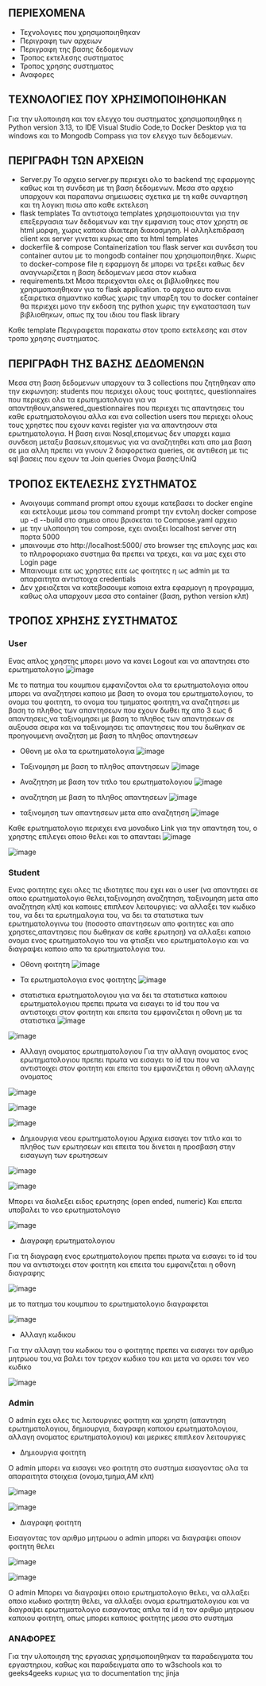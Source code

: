 
## ΠΕΡΙΕΧΟΜΕΝΑ
* Τεχνολογιες που χρησιμοποιηθηκαν
* Περιγραφη των αρχειων
* Περιγραφη της βασης δεδομενων
* Τροπος εκτελεσης συστηματος
* Τροπος χρησης συστηματος
* Αναφορες

## ΤΕΧΝΟΛΟΓΙΕΣ ΠΟΥ ΧΡΗΣΙΜΟΠΟΙΗΘΗΚΑΝ
Για την υλοποιηση και τον ελεγχο του συστηματος χρησιμοποιηθηκε η Python version 3.13, το IDE Visual Studio Code,το Docker Desktop για τα windows και το Mongodb Compass για τον ελεγχο των δεδομενων.

## ΠΕΡΙΓΡΑΦΗ ΤΩΝ ΑΡΧΕΙΩΝ
* Server.py
  Το αρχειο server.py περιεχει ολο το backend της εφαρμογης καθως και τη συνδεση με τη βαση δεδομενων. Μεσα στο αρχειο υπαρχουν και παραπανω σημειωσεις σχετικα με τη καθε συναρτηση και τη λογικη πισω απο καθε εκτελεση
* flask templates
  Τα αντιστοιχα templates χρησιμοποιουνται για την επεξεργασια των δεδομενων και την εμφανιση τους στον χρηστη σε html μορφη, χωρις καποια ιδιαιτερη διακοσμηση. Η αλληλεπιδραση client και server γινεται κυριως απο τα html templates
* dockerfile & compose
  Containerization του flask server και συνδεση του container αυτου με το mongodb container που χρησιμοποιηθηκε. Χωρις το docker-compose file η εφαρμογη δε μπορει να τρεξει καθως δεν αναγνωριζεται η βαση δεδομενων μεσα στον κωδικα
* requirements.txt
  Μεσα περιεχονται ολες οι βιβλιοθηκες που χρησιμοποιηθηκαν για το flask application. το αρχειο αυτο ειναι εξαιρετικα σημαντικο καθως χωρις την υπαρξη του το docker container θα περιεχει μονο την εκδοση της python χωρις την εγκατασταση των βιβλιοθηκων, οπως πχ του ιδιου του flask library

Καθε template Περιγραφεται παρακατω στον τροπο εκτελεσης και στον τροπο χρησης συστηματος.


## ΠΕΡΙΓΡΑΦΗ ΤΗΣ ΒΑΣΗΣ ΔΕΔΟΜΕΝΩΝ
Μεσα στη βαση δεδομενων υπαρχουν τα 3 collections που ζητηθηκαν απο την εκφωνηση: students που περιεχει ολους τους φοιτητες, questionnaires που περιεχει ολα τα ερωτηματολογια για να απαντηθουν,answered_questionnaires που περιεχει τις απαντησεις του καθε ερωτηματολογιου αλλα και ενα collection users που περιεχει ολους τους χρηστες που εχουν κανει register για να απαντησουν στα ερωτηματολογια. Η βαση ειναι Nosql,επομενως δεν υπαρχει καμια συνδεση μεταξυ βασεων,επομενως για να αναζητηθει κατι απο μια βαση σε μια αλλη πρεπει να γινουν 2 διαφορετικα queries, σε αντιθεση με τις sql βασεις που εχουν τα Join queries
Ονομα βασης:UniQ

## ΤΡΟΠΟΣ ΕΚΤΕΛΕΣΗΣ ΣΥΣΤΗΜΑΤΟΣ
* Ανοιγουμε command prompt οπου εχουμε κατεβασει το docker engine και εκτελουμε μεσω του command prompt την εντολη docker compose up -d --build στο σημειο οπου βρισκεται το Compose.yaml αρχειο
* με την υλοποιηση του compose, εχει ανοιξει localhost server στη πορτα 5000
* μπαινουμε στο http://localhost:5000/ στο browser της επιλογης μας και το πληροφοριακο συστημα θα πρεπει να τρεχει, και να μας εχει στο Login page
* Μπαινουμε ειτε ως χρηστες ειτε ως φοιτητες η ως admin με τα απαραιτητα αντιστοιχα credentials
* Δεν χρειαζεται να κατεβασουμε καποια extra εφαρμογη η προγραμμα, καθως ολα υπαρχουν μεσα στο container (βαση, python version κλπ)

## ΤΡΟΠΟΣ ΧΡΗΣΗΣ ΣΥΣΤΗΜΑΤΟΣ

### User
Ενας απλος χρηστης μπορει μονο να κανει Logout και να απαντησει στο ερωτηματολογιο
![image](https://github.com/user-attachments/assets/d545ca20-a4f1-4b62-9132-41eff69d763e)


Με το πατημα του κουμπιου εμφανιζονται ολα τα ερωτηματολογια οπου μπορει να αναζητησει καποιο με βαση το ονομα του ερωτηματολογιου, το ονομα του φοιτητη, το ονομα του τμηματος φοιτητη,να αναζητησει με βαση το πληθος των απαντησεων που εχουν δωθει πχ απο 3 εως 6 απαντησεις,να ταξινομησει με βαση το πληθος των απαντησεων σε αυξουσα σειρα και να ταξινομησει τις απαντησεις που του δωθηκαν σε προηγουμενη αναζητση με βαση το πληθος απαντησεων

* Οθονη με ολα τα ερωτηματολογια
 ![image](https://github.com/user-attachments/assets/7e723ba6-15c7-4fc7-89ee-bd486351f57a)

* Ταξινομηση με βαση το πληθος απαντησεων 
![image](https://github.com/user-attachments/assets/0740ebe8-3c1b-45fe-a7f0-5287faf80125)

* Αναζητηση με βαση τον τιτλο του ερωτηματολογιου
![image](https://github.com/user-attachments/assets/43b9fc64-53e7-48ce-931f-53402d029f75)

* αναζητηση με βαση το πληθος απαντησεων
![image](https://github.com/user-attachments/assets/30739ab2-87f0-43bd-8ecb-252e2dcc9d00)

* ταξινομηση των απαντησεων μετα απο αναζητηση
![image](https://github.com/user-attachments/assets/dcbecfc6-3fa7-4e27-a299-70e57f6c3c82)

Καθε ερωτηματολογιο περιεχει ενα μοναδικο Link για την απαντηση του, ο χρηστης επιλεγει οποιο θελει και το απανταει
![image](https://github.com/user-attachments/assets/a0d78c3a-6a6f-4ba2-92b7-104e4cc5c14c)

![image](https://github.com/user-attachments/assets/b1c75c22-410b-4e8f-a2b4-68c7b783210e)

### Student 
Ενας φοιτητης εχει ολες τις ιδιοτητες που εχει και ο user (να απαντησει σε οποιο ερωτηματολογιο θελει,ταξινομηση αναζητηση, ταξινομηση μετα απο αναζητηση κλπ) και καποιες επιπλεον λειτουργιες:
να αλλαξει τον κωδικο του, να δει τα ερωτημαλογια του, να δει τα στατιστικα των ερωτηματολογινω του (ποσοστο απαντησεων απο φοιτητες και απο χρηστες,απαντησεις που δωθηκαν σε καθε ερωτηση) να αλλαξει καποιο ονομα ενος ερωτηματολογιο του να φτιαξει νεο ερωτηματολογιο και να διαγραψει καποιο απο τα ερωτηματολογια του.

* Οθονη φοιτητη
![image](https://github.com/user-attachments/assets/cb21cdc8-44cb-44d2-8ad0-084dd253f824)

* Τα ερωτηματολογια ενος φοιτητης
![image](https://github.com/user-attachments/assets/6807c03b-89d9-4c14-b800-5941d17ca0e9)

* στατιστικα ερωτηματολογιου
για να δει τα στατιστικα καποιου ερωτηματολογιου πρεπει πρωτα να εισαγει το id του που να αντιστοιχει στον φοιτητη και επειτα του εμφανιζεται η οθονη με τα στατιστικα
![image](https://github.com/user-attachments/assets/c154dc0f-cee4-4c8f-81c0-93dd0f61137b)

![image](https://github.com/user-attachments/assets/b4fd7697-1311-4cf9-b987-fc6c0d2e8417)

* Αλλαγη ονοματος ερωτηματολογιου
Για την αλλαγη ονοματος ενος ερωτηματολογιου πρεπει πρωτα να εισαγει το id του που να αντιστοιχει στον φοιτητη και επειτα του εμφανιζεται η οθονη αλλαγης ονοματος

![image](https://github.com/user-attachments/assets/1ec36b81-b880-4319-a250-90303637340c)

![image](https://github.com/user-attachments/assets/3b794e40-dd1d-445c-b488-df488112eed7)

![image](https://github.com/user-attachments/assets/2170d710-ec54-483e-99e3-0e75330e5f77)

* Δημιουργια νεου ερωτηματολογιου
Αρχικα εισαγει τον τιτλο και το πληθος των ερωτησεων και επειτα του δινεται η προσβαση στην εισαγωγη των ερωτησεων

![image](https://github.com/user-attachments/assets/27574233-c5f7-474b-86e8-c42a1946bdad)

![image](https://github.com/user-attachments/assets/68cd36c7-b10c-421d-bfe0-8d79f550e9d8)

Μπορει να διαλεξει ειδος ερωτησης (open ended, numeric) Και επειτα υποβαλει το νεο ερωτηματολογιο

![image](https://github.com/user-attachments/assets/5ebee3fa-afeb-476e-88df-9ef206b63f6d)

* Διαγραφη ερωτηματολογιου

Για τη διαγραφη ενος ερωτηματολογιου πρεπει πρωτα να εισαγει το id του που να αντιστοιχει στον φοιτητη και επειτα του εμφανιζεται η οθονη διαγραφης

![image](https://github.com/user-attachments/assets/7485a159-844c-48d3-8eab-870261954ff0)

με το πατημα του κουμπιου το ερωτηματολογιο διαγραφεται

![image](https://github.com/user-attachments/assets/edf3b219-9f00-4474-b3e6-967baa1a13f1)

* Αλλαγη κωδικου

Για την αλλαγη του κωδικου του ο φοιτητης πρεπει να εισαγει τον αριθμο μητρωου του,να βαλει τον τρεχον κωδικο του και μετα να ορισει τον νεο κωδικο

![image](https://github.com/user-attachments/assets/a6a583ed-26c3-4f06-b9bb-728f5dc90d70)


### Admin

O admin εχει ολες τις λειτουργιες φοιτητη και χρηστη (απαντηση ερωτηματολογιου, δημιουργια, διαγραφη καποιου ερωτηματολογιου, αλλαγη ονοματος ερωτηματολογιου) και μερικες επιπλεον λειτουργιες

* Δημιουργια φοιτητη

Ο admin μπορει να εισαγει νεο φοιτητη στο συστημα εισαγοντας ολα τα απαραιτητα στοιχεια (ονομα,τμημα,ΑΜ κλπ)

![image](https://github.com/user-attachments/assets/4714c5fa-7a7f-414b-b677-6adb1579e821)

![image](https://github.com/user-attachments/assets/e1371630-185a-4c31-bb51-55102f19702f)

* Διαγραφη φοιτητη

Εισαγοντας τον αριθμο μητρωου ο admin μπορει να διαγραψει οποιον φοιτητη θελει

![image](https://github.com/user-attachments/assets/bb657f0d-0597-47b5-8ab9-79a21325f2dc)


![image](https://github.com/user-attachments/assets/95e0cf98-5408-434c-a422-e33dceb5ce35)


Ο admin Μπορει να διαγραψει οποιο ερωτηματολογιο θελει, να αλλαξει οποιο κωδικο φοιτητη θελει, να αλλαξει ονομα ερωτηματολογιου και να διαγραψει ερωτηματολογιο εισαγοντας απλα τα id η τον αριθμο μητρωου καποιου φοιτητη, οπως μπορει καποιος φοιτητης μεσα στο συστημα




### ΑΝΑΦΟΡΕΣ
Για την υλοποιηση της εργασιας χρησιμοποιηθηκαν τα παραδειγματα του εργαστηριου, καθως και παραδειγματα απο το w3schools και το geeks4geeks κυριως για το documentation της jinja







 
